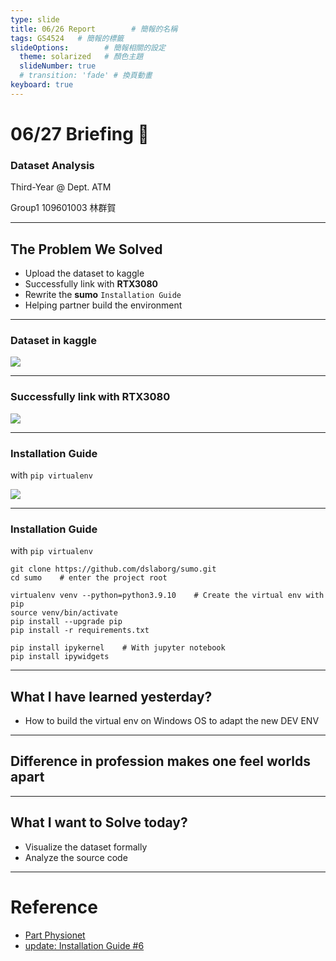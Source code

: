 ```yaml
---
type: slide
title: 06/26 Report        # 簡報的名稱
tags: GS4524   # 簡報的標籤
slideOptions:        # 簡報相關的設定
  theme: solarized   # 顏色主題
  slideNumber: true
  # transition: 'fade' # 換頁動畫
keyboard: true
---
```


# 06/27 Briefing 📝
### Dataset Analysis

Third-Year @ Dept. ATM

Group1 109601003 林群賀

---

## The Problem We Solved

- Upload the dataset to kaggle
- Successfully link with **RTX3080**
- Rewrite the **sumo** `Installation Guide`
- Helping partner build the environment

---

### Dataset in kaggle

![](https://hackmd.io/_uploads/rJSnjoPun.png)


---

### Successfully link with **RTX3080**

![](https://hackmd.io/_uploads/SykZg2Pd2.png)


---


### Installation Guide 

with `pip virtualenv`

![](https://hackmd.io/_uploads/ByzEhiv_n.png)


---

### Installation Guide 

with `pip virtualenv`

```vim
git clone https://github.com/dslaborg/sumo.git
cd sumo    # enter the project root

virtualenv venv --python=python3.9.10    # Create the virtual env with pip
source venv/bin/activate
pip install --upgrade pip
pip install -r requirements.txt

pip install ipykernel    # With jupyter notebook
pip install ipywidgets
```

---

## What I have learned yesterday?

- How to build the virtual env on Windows OS to adapt the new DEV ENV

---

## Difference in profession makes one feel worlds apart

---

## What I want to Solve today?

- Visualize the dataset formally
- Analyze the source code

---

# Reference

- [Part Physionet](https://www.kaggle.com/datasets/lchooo/part-physionet)
- [update: Installation Guide #6](https://github.com/dslaborg/sumo/pull/6)
